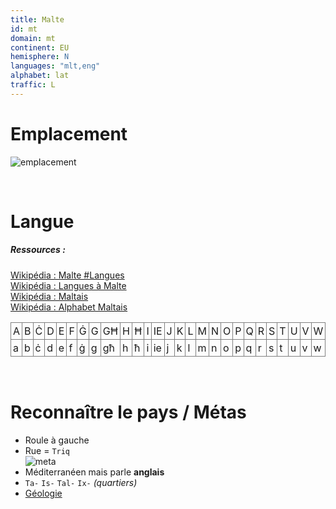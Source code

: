 ```yaml
---
title: Malte
id: mt
domain: mt
continent: EU
hemisphere: N
languages: "mlt,eng"
alphabet: lat
traffic: L
---
```


# Emplacement

![emplacement](https://upload.wikimedia.org/wikipedia/commons/thumb/0/05/Europe_location_Malte.png/640px-Europe_location_Malte.png)  

<br/>

# Langue

##### Ressources :

[Wikipédia : Malte #Langues](https://fr.wikipedia.org/wiki/Malte#Langues)  
[Wikipédia : Langues à Malte](https://fr.wikipedia.org/wiki/Langues_%C3%A0_Malte)  
[Wikipédia : Maltais](https://fr.wikipedia.org/wiki/Maltais)  
[Wikipédia : Alphabet Maltais](https://fr.wikipedia.org/wiki/Alphabet_maltais)

<table>
<tbody><tr>
<td>A</td>
<td>B</td>
<td>Ċ</td>
<td>D</td>
<td>E</td>
<td>F</td>
<td>Ġ</td>
<td>G</td>
<td>GĦ</td>
<td>H</td>
<td>Ħ</td>
<td>I</td>
<td>IE</td>
<td>J</td>
<td>K</td>
<td>L</td>
<td>M</td>
<td>N</td>
<td>O</td>
<td>P</td>
<td>Q</td>
<td>R</td>
<td>S</td>
<td>T</td>
<td>U</td>
<td>V</td>
<td>W</td>
<td>X</td>
<td>Z</td>
<td>Ż
</td></tr>
<tr>
<td>a</td>
<td>b</td>
<td>ċ</td>
<td>d</td>
<td>e</td>
<td>f</td>
<td>ġ</td>
<td>g</td>
<td>għ</td>
<td>h</td>
<td>ħ</td>
<td>i</td>
<td>ie</td>
<td>j</td>
<td>k</td>
<td>l</td>
<td>m</td>
<td>n</td>
<td>o</td>
<td>p</td>
<td>q</td>
<td>r</td>
<td>s</td>
<td>t</td>
<td>u</td>
<td>v</td>
<td>w</td>
<td>x</td>
<td>z</td>
<td>ż
</td></tr></tbody></table>

<style>
table {
  border-collapse: collapse;
}

td {
  padding: 3px;
  border: 1px solid grey
}

</style>

<br/>

# Reconnaître le pays / Métas

- Roule à gauche
- Rue = `Triq`  
  ![meta](/images/mt_geoguessr.png)
- Méditerranéen mais parle **anglais**
- `Ta-` `Is-` `Tal-` `Ix-` *(quartiers)*
- [Géologie](https://fr.wikipedia.org/wiki/G%C3%A9ologie_de_Malte)
